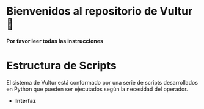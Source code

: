 # **Bienvenidos al repositorio de Vultur**🚀
 **Por favor leer todas las instrucciones**
# **Estructura de Scripts**
El sistema de Vultur está conformado por una serie de scripts desarrollados en Python que pueden ser ejecutados según la necesidad del operador.
- **Interfaz**
